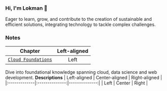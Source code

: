 ### Hi, I'm Lokman 👋
Eager to learn, grow, and contribute to the creation of sustainable and efficient solutions, integrating technology to tackle complex challenges.

### Notes
| **Chapter** | Left-aligned |
|:-:|:-:|
|[`Cloud Foundations`](https://github.com/lokmanTech/cloud_foundations)|Left|
 Dive into foundational knowledge spanning cloud, data science and web development.
 **Descriptions**
| Left-aligned | Center-aligned | Right-aligned |
|:-------------|:--------------:|--------------:|
| Left         | Center         | Right         |

